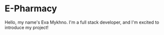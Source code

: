# E-Pharmacy

Hello, my name's Eva Mykhno. I'm a full stack developer, and I'm excited to introduce my project!
